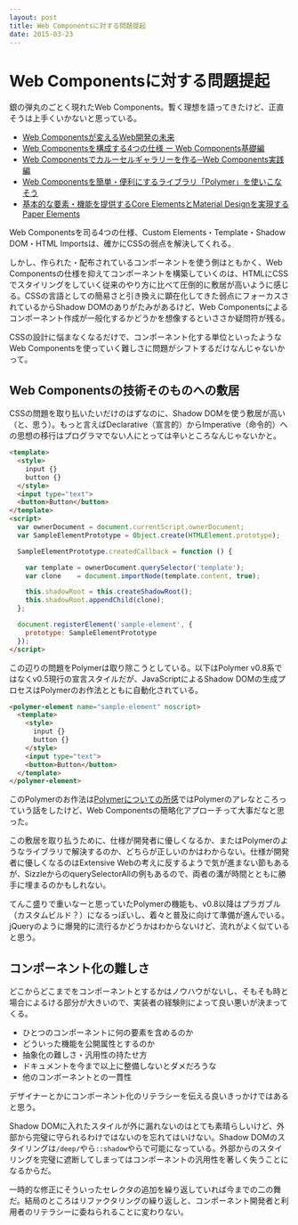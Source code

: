 ```yaml
---
layout: post
title: Web Componentsに対する問題提起
date: 2015-03-23
---
```


# Web Componentsに対する問題提起

銀の弾丸のごとく現れたWeb Components。暫く理想を語ってきたけど、正直そうは上手くいかないと思っている。

- [Web Componentsが変えるWeb開発の未来](https://html5experts.jp/1000ch/8906/)
- [Web Componentsを構成する4つの仕様 ー Web Components基礎編](https://html5experts.jp/1000ch/11142/)
- [Web Componentsでカルーセルギャラリーを作る─Web Components実践編](https://html5experts.jp/1000ch/11626/)
- [Web Componentsを簡単・便利にするライブラリ「Polymer」を使いこなそう](https://html5experts.jp/1000ch/11905/)
- [基本的な要素・機能を提供するCore ElementsとMaterial Designを実現するPaper Elements](https://html5experts.jp/1000ch/12477/)

Web Componentsを司る4つの仕様、Custom Elements・Template・Shadow DOM・HTML Importsは、確かにCSSの弱点を解決してくれる。

しかし、作られた・配布されているコンポーネントを使う側はともかく、Web Componentsの仕様を抑えてコンポーネントを構築していくのは、HTMLにCSSでスタイリングをしていく従来のやり方に比べて圧倒的に敷居が高いように感じる。CSSの言語としての簡易さと引き換えに顕在化してきた弱点にフォーカスされているからShadow DOMのありがたみがあるけど、Web Componentsによるコンポーネント作成が一般化するかどうかを想像するといささか疑問符が残る。

CSSの設計に悩まなくなるだけで、コンポーネント化する単位といったようなWeb Componentsを使っていく難しさに問題がシフトするだけなんじゃないかって。

## Web Componentsの技術そのものへの敷居

CSSの問題を取り払いたいだけのはずなのに、Shadow DOMを使う敷居が高い（と、思う）。もっと言えばDeclarative（宣言的）からImperative（命令的）への思想の移行はプログラマでない人にとっては辛いところなんじゃないかと。

```html
<template>
  <style>
    input {}
    button {}
  </style>
  <input type="text">
  <button>Button</button>
</template>
<script>
  var ownerDocument = document.currentScript.ownerDocument;
  var SampleElementPrototype = Object.create(HTMLElement.prototype);

  SampleElementPrototype.createdCallback = function () {

    var template = ownerDocument.querySelector('template');
    var clone    = document.importNode(template.content, true);

    this.shadowRoot = this.createShadowRoot();
    this.shadowRoot.appendChild(clone);
  };

  document.registerElement('sample-element', {
    prototype: SampleElementPrototype
  });
</script>
```
この辺りの問題をPolymerは取り除こうとしている。以下はPolymer v0.8系ではなくv0.5現行の宣言スタイルだが、JavaScriptによるShadow DOMの生成プロセスはPolymerのお作法とともに自動化されている。

```html
<polymer-element name="sample-element" noscript>
  <template>
    <style>
      input {}
      button {}
    </style>
    <input type="text">
    <button>Button</button>
  </template>
</polymer-element>
```

このPolymerのお作法は[Polymerについての所感](/posts/2015/polymer-is.html)ではPolymerのアレなところっていう話をしたけど、Web Componentsの簡略化アプローチって大事だなと思った。

この敷居を取り払うために、仕様が開発者に優しくなるか、またはPolymerのようなライブラリで解決するのか、どちらが正しいのかはわからない。仕様が開発者に優しくなるのはExtensive Webの考えに反するようで気が進まない節もあるが、SizzleからのquerySelectorAllの例もあるので、両者の溝が時間とともに勝手に埋まるのかもしれない。

てんこ盛りで重いなーと思っていたPolymerの機能も、v0.8以降はプラガブル（カスタムビルド？）になるっぽいし、着々と普及に向けて準備が進んでいる。jQueryのように爆発的に流行るかどうかはわからないけど、流れがよく似ていると思う。

## コンポーネント化の難しさ

どこからどこまでをコンポーネントとするかはノウハウがないし、そもそも時と場合によるける部分が大きいので、実装者の経験則によって良い悪いが決まってくる。

- ひとつのコンポーネントに何の要素を含めるのか
- どういった機能を公開属性とするのか
- 抽象化の難しさ・汎用性の持たせ方
- ドキュメントを今まで以上に整備しないとダメだろうな
- 他のコンポーネントとの一貫性

デザイナーとかにコンポーネント化のリテラシーを伝える良いきっかけではあると思う。

Shadow DOMに入れたスタイルが外に漏れないのはとても素晴らしいけど、外部から完璧に守られるわけではないのを忘れてはいけない。Shadow DOMのスタイリングは`/deep/`やら`::shadow`やらで可能になっている。外部からのスタイリングを完璧に遮断してしまってはコンポーネントの汎用性を著しく失うことになるからだ。

一時的な修正にそういったセレクタの追加を繰り返していれば今までの二の舞だ。結局のところはリファクタリングの繰り返しと、コンポーネント開発者と利用者のリテラシーに委ねられることに変わりない。